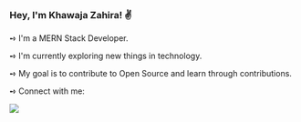 ### Hey, I'm Khawaja Zahira! ✌️

<p>➺ I'm a MERN Stack Developer.</p>
<p>➺ I'm currently exploring new things in technology.</p>
<p>➺ My goal is to contribute to Open Source and learn through contributions.</p>
<div>
<p>➺ Connect with me:</p>
 <a href="https://www.linkedin.com/in/khawaja-zahira-866797" >
  <img src="https://img.shields.io/badge/LinkedIn-0077B5?style=for-the-badge&logo=linkedin&logoColor=white" />
 </a>
 </div>
